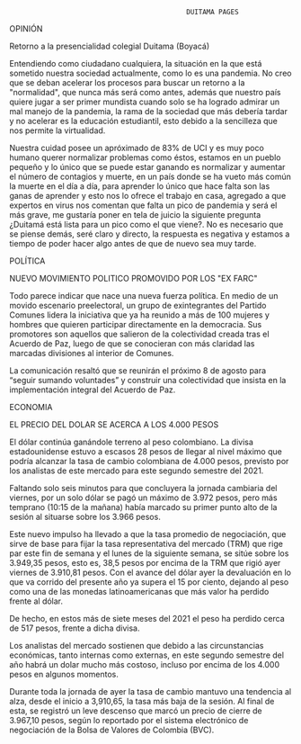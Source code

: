 
                                                DUITAMA PAGES                                        

OPINIÓN

Retorno a la presencialidad colegial Duitama (Boyacá)

Entendiendo como ciudadano cualquiera, la situación en la que está sometido nuestra sociedad actualmente, como lo es una pandemia.
No creo que se deban acelerar los procesos para buscar un retorno a la "normalidad", que nunca más será como antes,
además que nuestro país quiere jugar a ser primer mundista cuando solo se ha logrado admirar un mal manejo de la pandemia,
la rama de la sociedad que más debería tardar y no acelerar es la educación estudiantil, esto debido a la sencilleza que nos permite
la virtualidad.

Nuestra cuidad posee un apróximado de 83% de UCI y es muy poco humano querer normalizar problemas como éstos, estamos en un pueblo pequeño y lo 
único que se puede estar ganando es normalizar y aumentar el número de contagios y muerte, en un país donde se ha vueto más común la muerte en 
el día a día, para aprender lo único que hace falta son las ganas de aprender y esto nos lo ofrece el trabajo en casa, agregado a que expertos 
en virus nos comentan que falta un pico de pandemia y será el más grave, me gustaría poner en tela de juicio la siguiente pregunta ¿Duitamá está 
lista para un pico como el que viene?. No es necesario que se piense demás, seré claro y directo, la respuesta es negativa y estamos a tiempo de 
poder hacer algo antes de que de nuevo sea muy tarde.





POLÍTICA 

NUEVO MOVIMIENTO POLITICO PROMOVIDO POR LOS "EX FARC"

Todo parece indicar que nace una nueva fuerza política. En medio de un movido escenario preelectoral, un grupo de exintegrantes del Partido Comunes
lidera la iniciativa que ya ha reunido a más de 100 mujeres y hombres que quieren participar directamente en la democracia. Sus promotores son aquellos
que salieron de la colectividad creada tras el Acuerdo de Paz, luego de que se conocieran con más claridad las marcadas divisiones al interior de Comunes.

La comunicación resaltó que se reunirán el próximo 8 de agosto para “seguir sumando voluntades” y construir una colectividad que insista en la implementación
integral del Acuerdo de Paz.






ECONOMIA

EL PRECIO DEL DOLAR SE ACERCA A LOS 4.000 PESOS 


El dólar continúa ganándole terreno al peso colombiano. La divisa estadounidense estuvo a escasos 28 pesos de llegar al nivel máximo que podría alcanzar la tasa de cambio colombiana de 4.000 pesos, previsto por los analistas de este mercado para este segundo semestre del 2021.

Faltando solo seis minutos para que concluyera la jornada cambiaria del viernes, por un solo dólar se pagó un máximo de 3.972 pesos, pero más temprano (10:15 de la mañana) había marcado su primer punto alto de la sesión al situarse sobre los 3.966 pesos.

Este nuevo impulso ha llevado a que la tasa promedio de negociación, que sirve de base para fijar la tasa representativa del mercado (TRM) que rige par este fin de semana y el lunes de la siguiente semana, se sitúe sobre los 3.949,35 pesos, esto es, 38,5 pesos por encima de la TRM que rigió ayer viernes de 3.910,81 pesos.
Con el avance del dólar ayer la devaluación en lo que va corrido del presente año ya supera el 15 por ciento, dejando al peso como una de las monedas latinoamericanas que más valor ha perdido frente al dólar.

De hecho, en estos más de siete meses del 2021 el peso ha perdido cerca de 517 pesos, frente a dicha divisa.

Los analistas del mercado sostienen que debido a las circunstancias económicas, tanto internas como externas, en este segundo semestre del año habrá un dolar mucho más costoso, incluso por encima de los 4.000 pesos en algunos momentos.

Durante toda la jornada de ayer la tasa de cambio mantuvo una tendencia al alza, desde el inicio a 3,910,65, la tasa más baja de la sesión. Al final de esta, se registró un leve descenso que marcó un precio de cierre de 3.967,10 pesos, según lo reportado por el sistema electrónico de negociación de la Bolsa de Valores de Colombia (BVC).
